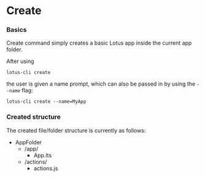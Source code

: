 # Create


### Basics

Create command simply creates a basic Lotus app inside the current app folder.

After using 

``` 
lotus-cli create
``` 

the user is given a name prompt, which can also be passed in by using the `--name`
flag:

``` 
lotus-cli create --name=MyApp
``` 

### Created structure

The created file/folder structure is currently as follows:

* AppFolder 
	* /app/
		* App.lts
	* /actions/
		* actions.js 
